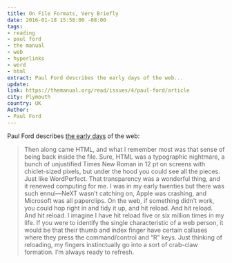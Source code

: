 ```yaml
---
title: On File Formats, Very Briefly
date: 2016-01-18 15:58:00 -08:00
tags:
- reading
- paul ford
- the manual
- web
- hyperlinks
- word
- html
extract: Paul Ford describes the early days of the web...
update:
link: https://themanual.org/read/issues/4/paul-ford/article
city: Plymouth
country: UK
Author:
- Paul Ford
---
```


Paul Ford describes [the early days](https://themanual.org/read/issues/4/paul-ford/article) of the web:


> Then along came HTML, and what I remember most was that sense of being back inside the file. Sure, HTML was a typographic nightmare, a bunch of unjustified Times New Roman in 12 pt on screens with chiclet-sized pixels, but under the hood you could see all the pieces. Just like WordPerfect. That transparency was a wonderful thing, and it renewed computing for me. I was in my early twenties but there was such ennui—NeXT wasn’t catching on, Apple was crashing, and Microsoft was all paperclips. On the web, if something didn’t work, you could hop right in and tidy it up, and hit reload. And hit reload. And hit reload. I imagine I have hit reload five or six million times in my life. If you were to identify the single characteristic of a web person, it would be that their thumb and index finger have certain calluses where they press the command/control and “R” keys. Just thinking of reloading, my fingers instinctually go into a sort of crab-claw formation. I’m always ready to refresh.
